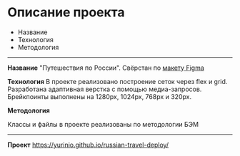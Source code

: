 # Описание проекта

* Название
* Технология
* Методология
***
**Название** 
"Путешествия по России". Свёрстан по [макету Figma](https://www.figma.com/file/5S2WSbEFL6awjVWJ0NWL8Q/Sprint-3_-Russia-_-desktop-mobile?node-id=28503%3A0)

**Технология**
В проекте реализовано построение сеток через flex и grid. Разработана адаптивная верстка c помощью медиа-запросов.  Брейкпоинты выполнены на 1280px, 1024px, 768px и 320px.

**Методология**

Классы и файлы в проекте реализованы по методологии БЭМ

***
**Проект**
https://yurinio.github.io/russian-travel-deploy/